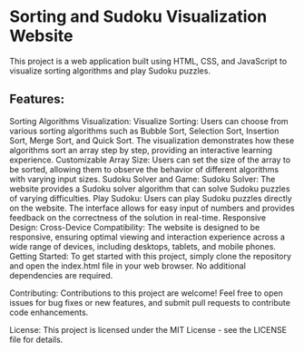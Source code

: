 # Sorting and Sudoku Visualization Website
This project is a web application built using HTML, CSS, and JavaScript to visualize sorting algorithms and play Sudoku puzzles.

 ## Features:
Sorting Algorithms Visualization:
Visualize Sorting: Users can choose from various sorting algorithms such as Bubble Sort, Selection Sort, Insertion Sort, Merge Sort, and Quick Sort. The visualization demonstrates how these algorithms sort an array step by step, providing an interactive learning experience.
Customizable Array Size: Users can set the size of the array to be sorted, allowing them to observe the behavior of different algorithms with varying input sizes.
Sudoku Solver and Game:
Sudoku Solver: The website provides a Sudoku solver algorithm that can solve Sudoku puzzles of varying difficulties.
Play Sudoku: Users can play Sudoku puzzles directly on the website. The interface allows for easy input of numbers and provides feedback on the correctness of the solution in real-time.
Responsive Design:
Cross-Device Compatibility: The website is designed to be responsive, ensuring optimal viewing and interaction experience across a wide range of devices, including desktops, tablets, and mobile phones.
Getting Started:
To get started with this project, simply clone the repository and open the index.html file in your web browser. No additional dependencies are required.

Contributing:
Contributions to this project are welcome! Feel free to open issues for bug fixes or new features, and submit pull requests to contribute code enhancements.

License:
This project is licensed under the MIT License - see the LICENSE file for details.
